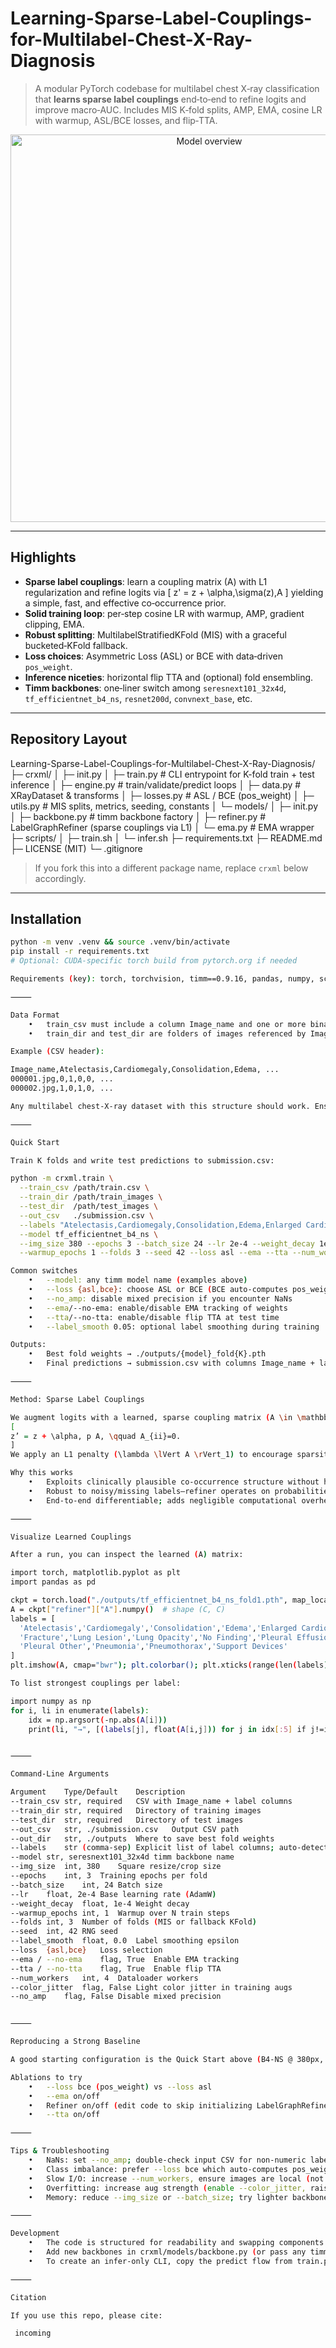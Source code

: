 # Learning-Sparse-Label-Couplings-for-Multilabel-Chest-X-Ray-Diagnosis


> A modular PyTorch codebase for multilabel chest X‑ray classification that **learns sparse label couplings** end‑to‑end to refine logits and improve macro‑AUC. Includes MIS K‑fold splits, AMP, EMA, cosine LR with warmup, ASL/BCE losses, and flip‑TTA.

<p align="center">
  <img src="docs/diagram_placeholder.png" alt="Model overview" width="620"/>
</p>

---

## Highlights
- **Sparse label couplings**: learn a coupling matrix \(A\) with L1 regularization and refine logits via
  \[ z' = z + \alpha\,\sigma(z)\,A \]
  yielding a simple, fast, and effective co‑occurrence prior.
- **Solid training loop**: per‑step cosine LR with warmup, AMP, gradient clipping, EMA.
- **Robust splitting**: MultilabelStratifiedKFold (MIS) with a graceful bucketed‑KFold fallback.
- **Loss choices**: Asymmetric Loss (ASL) or BCE with data‑driven `pos_weight`.
- **Inference niceties**: horizontal flip TTA and (optional) fold ensembling.
- **Timm backbones**: one‑liner switch among `seresnext101_32x4d`, `tf_efficientnet_b4_ns`, `resnet200d`, `convnext_base`, etc.

---

## Repository Layout

Learning-Sparse-Label-Couplings-for-Multilabel-Chest-X-Ray-Diagnosis/
├─ crxml/
│  ├─ init.py
│  ├─ train.py           # CLI entrypoint for K-fold train + test inference
│  ├─ engine.py          # train/validate/predict loops
│  ├─ data.py            # XRayDataset & transforms
│  ├─ losses.py          # ASL / BCE (pos_weight)
│  ├─ utils.py           # MIS splits, metrics, seeding, constants
│  └─ models/
│     ├─ init.py
│     ├─ backbone.py     # timm backbone factory
│     ├─ refiner.py      # LabelGraphRefiner (sparse couplings via L1)
│     └─ ema.py          # EMA wrapper
├─ scripts/
│  ├─ train.sh
│  └─ infer.sh
├─ requirements.txt
├─ README.md
├─ LICENSE (MIT)
└─ .gitignore

> If you fork this into a different package name, replace `crxml` below accordingly.

---

## Installation
```bash
python -m venv .venv && source .venv/bin/activate
pip install -r requirements.txt
# Optional: CUDA‑specific torch build from pytorch.org if needed

Requirements (key): torch, torchvision, timm==0.9.16, pandas, numpy, scikit-learn, opencv-python, Pillow, iterative-stratification.

⸻

Data Format
	•	train_csv must include a column Image_name and one or more binary label columns (0/1).
	•	train_dir and test_dir are folders of images referenced by Image_name.

Example (CSV header):

Image_name,Atelectasis,Cardiomegaly,Consolidation,Edema, ...
000001.jpg,0,1,0,0, ...
000002.jpg,1,0,1,0, ...

Any multilabel chest‑X‑ray dataset with this structure should work. Ensure labels are 0/1 (the loader coerces numerics and clips).

⸻

Quick Start

Train K folds and write test predictions to submission.csv:

python -m crxml.train \
  --train_csv /path/train.csv \
  --train_dir /path/train_images \
  --test_dir  /path/test_images \
  --out_csv   ./submission.csv \
  --labels "Atelectasis,Cardiomegaly,Consolidation,Edema,Enlarged Cardiomediastinum,Fracture,Lung Lesion,Lung Opacity,No Finding,Pleural Effusion,Pleural Other,Pneumonia,Pneumothorax,Support Devices" \
  --model tf_efficientnet_b4_ns \
  --img_size 380 --epochs 3 --batch_size 24 --lr 2e-4 --weight_decay 1e-4 \
  --warmup_epochs 1 --folds 3 --seed 42 --loss asl --ema --tta --num_workers 4 --color_jitter

Common switches
	•	--model: any timm model name (examples above)
	•	--loss {asl,bce}: choose ASL or BCE (BCE auto‑computes pos_weight per fold)
	•	--no_amp: disable mixed precision if you encounter NaNs
	•	--ema/--no-ema: enable/disable EMA tracking of weights
	•	--tta/--no-tta: enable/disable flip TTA at test time
	•	--label_smooth 0.05: optional label smoothing during training

Outputs:
	•	Best fold weights → ./outputs/{model}_fold{K}.pth
	•	Final predictions → submission.csv with columns Image_name + labels

⸻

Method: Sparse Label Couplings

We augment logits with a learned, sparse coupling matrix (A \in \mathbb{R}^{C\times C}) (zero diagonal). Given logits (z) for (C) labels and (p=\sigma(z)),
[
z’ = z + \alpha, p A, \qquad A_{ii}=0.
]
We apply an L1 penalty (\lambda \lVert A \rVert_1) to encourage sparsity, learning a small set of meaningful co‑occurrences (e.g., Edema ↔ Pleural Effusion) while keeping the module lightweight and inference‑friendly.

Why this works
	•	Exploits clinically plausible co‑occurrence structure without hardcoding rules.
	•	Robust to noisy/missing labels—refiner operates on probabilities, not ground‑truth.
	•	End‑to‑end differentiable; adds negligible computational overhead.

⸻

Visualize Learned Couplings

After a run, you can inspect the learned (A) matrix:

import torch, matplotlib.pyplot as plt
import pandas as pd

ckpt = torch.load("./outputs/tf_efficientnet_b4_ns_fold1.pth", map_location="cpu")
A = ckpt["refiner"]["A"].numpy()  # shape (C, C)
labels = [
  'Atelectasis','Cardiomegaly','Consolidation','Edema','Enlarged Cardiomediastinum',
  'Fracture','Lung Lesion','Lung Opacity','No Finding','Pleural Effusion',
  'Pleural Other','Pneumonia','Pneumothorax','Support Devices'
]
plt.imshow(A, cmap="bwr"); plt.colorbar(); plt.xticks(range(len(labels)), labels, rotation=90); plt.yticks(range(len(labels)), labels); plt.title("Learned label couplings (A)"); plt.tight_layout(); plt.show()

To list strongest couplings per label:

import numpy as np
for i, li in enumerate(labels):
    idx = np.argsort(-np.abs(A[i]))
    print(li, "→", [(labels[j], float(A[i,j])) for j in idx[:5] if j!=i])


⸻

Command‑Line Arguments

Argument	Type/Default	Description
--train_csv	str, required	CSV with Image_name + label columns
--train_dir	str, required	Directory of training images
--test_dir	str, required	Directory of test images
--out_csv	str, ./submission.csv	Output CSV path
--out_dir	str, ./outputs	Where to save best fold weights
--labels	str (comma‑sep)	Explicit list of label columns; auto‑detects if omitted
--model	str, seresnext101_32x4d	timm backbone name
--img_size	int, 380	Square resize/crop size
--epochs	int, 3	Training epochs per fold
--batch_size	int, 24	Batch size
--lr	float, 2e-4	Base learning rate (AdamW)
--weight_decay	float, 1e-4	Weight decay
--warmup_epochs	int, 1	Warmup over N train steps
--folds	int, 3	Number of folds (MIS or fallback KFold)
--seed	int, 42	RNG seed
--label_smooth	float, 0.0	Label smoothing epsilon
--loss	{asl,bce}	Loss selection
--ema / --no-ema	flag, True	Enable EMA tracking
--tta / --no-tta	flag, True	Enable flip TTA
--num_workers	int, 4	Dataloader workers
--color_jitter	flag, False	Light color jitter in training augs
--no_amp	flag, False	Disable mixed precision


⸻

Reproducing a Strong Baseline

A good starting configuration is the Quick Start above (B4‑NS @ 380px, ASL, EMA, TTA). For larger backbones (e.g., convnext_base), consider --batch_size 16 and/or a smaller --img_size if you hit OOM.

Ablations to try
	•	--loss bce (pos_weight) vs --loss asl
	•	--ema on/off
	•	Refiner on/off (edit code to skip initializing LabelGraphRefiner)
	•	--tta on/off

⸻

Tips & Troubleshooting
	•	NaNs: set --no_amp; double‑check input CSV for non‑numeric labels; try a lower LR (e.g., 1e-4).
	•	Class imbalance: prefer --loss bce which auto‑computes pos_weight per fold.
	•	Slow I/O: increase --num_workers, ensure images are local (not network‑mounted).
	•	Overfitting: increase aug strength (enable --color_jitter, raise rotation degrees in data.py), add dropout in backbone.py via drop_rate.
	•	Memory: reduce --img_size or --batch_size; try lighter backbones.

⸻

Development
	•	The code is structured for readability and swapping components.
	•	Add new backbones in crxml/models/backbone.py (or pass any timm name).
	•	To create an infer‑only CLI, copy the predict flow from train.py into infer.py and load a chosen *_foldK.pth.

⸻

Citation

If you use this repo, please cite:

 incoming

